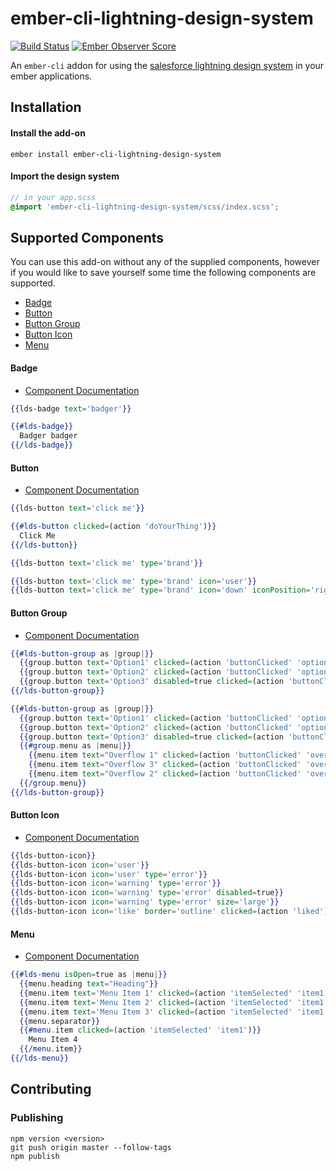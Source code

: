 # ember-cli-lightning-design-system

[![Build Status](https://travis-ci.org/jonnii/ember-cli-lightning-design-system.svg?branch=master)](https://travis-ci.org/jonnii/ember-cli-lightning-design-system) [![Ember Observer Score](https://emberobserver.com/badges/ember-cli-lightning-design-system.svg)](https://emberobserver.com/addons/ember-cli-lightning-design-system)

An `ember-cli` addon for using the [salesforce lightning design system](https://www.lightningdesignsystem.com)
in your ember applications.

## Installation

#### Install the add-on

```
ember install ember-cli-lightning-design-system
```

#### Import the design system

```scss
// in your app.scss
@import 'ember-cli-lightning-design-system/scss/index.scss';
```

## Supported Components

You can use this add-on without any of the supplied components, however if you would like
to save yourself some time the following components are supported.

 * [Badge](#badge)
 * [Button](#button)
 * [Button Group](#button-group)
 * [Button Icon](#button-icon)
 * [Menu](#menu)

#### Badge

 - [Component Documentation](https://www.lightningdesignsystem.com/components/badges)

```hbs
{{lds-badge text='badger'}}

{{#lds-badge}}
  Badger badger
{{/lds-badge}}
```

#### Button

 - [Component Documentation](https://www.lightningdesignsystem.com/components/buttons)

```hbs
{{lds-button text='click me'}}

{{#lds-button clicked=(action 'doYourThing')}}
  Click Me
{{/lds-button}}

{{lds-button text='click me' type='brand'}}

{{lds-button text='click me' type='brand' icon='user'}}
{{lds-button text='click me' type='brand' icon='down' iconPosition='right'}}
```

#### Button Group

 - [Component Documentation](https://www.lightningdesignsystem.com/components/button-groups)

```hbs
{{#lds-button-group as |group|}}
  {{group.button text='Option1' clicked=(action 'buttonClicked' 'option1')}}
  {{group.button text='Option2' clicked=(action 'buttonClicked' 'option2')}}
  {{group.button text='Option3' disabled=true clicked=(action 'buttonClicked' 'option3')}}
{{/lds-button-group}}

{{#lds-button-group as |group|}}
  {{group.button text='Option1' clicked=(action 'buttonClicked' 'option1')}}
  {{group.button text='Option2' clicked=(action 'buttonClicked' 'option2')}}
  {{group.button text='Option3' disabled=true clicked=(action 'buttonClicked' 'option3')}}
  {{#group.menu as |menu|}}
    {{menu.item text="Overflow 1" clicked=(action 'buttonClicked' 'overflow1')}}
    {{menu.item text="Overflow 3" clicked=(action 'buttonClicked' 'overflow3')}}
    {{menu.item text="Overflow 2" clicked=(action 'buttonClicked' 'overflow2')}}
  {{/group.menu}}
{{/lds-button-group}}
```

#### Button Icon

 - [Component Documentation](https://www.lightningdesignsystem.com/components/button-icons)

```hbs
{{lds-button-icon}}
{{lds-button-icon icon='user'}}
{{lds-button-icon icon='user' type='error'}}
{{lds-button-icon icon='warning' type='error'}}
{{lds-button-icon icon='warning' type='error' disabled=true}}
{{lds-button-icon icon='warning' type='error' size='large'}}
{{lds-button-icon icon='like' border='outline' clicked=(action 'liked')}}
```

#### Menu

 - [Component Documentation](https://www.lightningdesignsystem.com/components/menus)

```hbs
{{#lds-menu isOpen=true as |menu|}}
  {{menu.heading text="Heading"}}
  {{menu.item text='Menu Item 1' clicked=(action 'itemSelected' 'item1')}}
  {{menu.item text='Menu Item 2' clicked=(action 'itemSelected' 'item1')}}
  {{menu.item text='Menu Item 3' clicked=(action 'itemSelected' 'item1')}}
  {{menu.separator}}
  {{#menu.item clicked=(action 'itemSelected' 'item1')}}
    Menu Item 4
  {{/menu.item}}
{{/lds-menu}}

```

## Contributing 

### Publishing 

```
npm version <version>
git push origin master --follow-tags
npm publish
```
